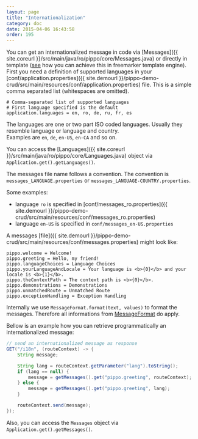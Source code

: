 ```yaml
---
layout: page
title: "Internationalization"
category: doc
date: 2015-04-06 16:43:58
order: 195
---
```


You can get an internationalized message in code via [Messages]({{ site.coreurl }}/src/main/java/ro/pippo/core/Messages.java) or directly in template ([see](/doc/templates/freemarker.html) how you can achieve this in freemarker template engine).  
First you need a definition of supported languages in your [conf/application.properties]({{ site.demourl }}/pippo-demo-crud/src/main/resources/conf/application.properties) file. This is a simple comma separated list (whitespaces are omitted).  

```
# Comma-separated list of supported languages
# First language specified is the default
application.languages = en, ro, de, ru, fr, es
```

The languages are one or two part ISO coded languages. Usually they resemble language or language and country.  
Examples are `en`, `de`, `en-US`, `en-CA` and so on.  

You can access the [Languages]({{ site.coreurl }}/src/main/java/ro/pippo/core/Languages.java) object via `Application.get().getLanguages()`.  

The messages file name follows a convention. The convention is `messages_LANGUAGE.properties` or `messages_LANGUAGE-COUNTRY.properties`.

Some examples:

- language `ro` is specified in [conf/messages_ro.properties]({{ site.demourl }}/pippo-demo-crud/src/main/resources/conf/messages_ro.properties)
- language `en-US` is specified in `conf/messages_en-US.properties`

A messages [file]({{ site.demourl }}/pippo-demo-crud/src/main/resources/conf/messages.properties) might look like:

```
pippo.welcome = Welcome!
pippo.greeting = Hello, my friend!
pippo.languageChoices = Language Choices
pippo.yourLanguageAndLocale = Your language is <b>{0}</b> and your locale is <b>{1}</b>.
pippo.theContextPath = The context path is <b>{0}</b>.
pippo.demonstrations = Demonstrations
pippo.unmatchedRoute = Unmatched Route
pippo.exceptionHandling = Exception Handling
```

Internally we use `MessageFormat.format(text, values)` to format the messages. Therefore all informations from [MessageFormat](http://docs.oracle.com/javase/7/docs/api/java/text/MessageFormat.html) do apply.  

Bellow is an example how you can retrieve programmatically an internationalized message: 

```java
// send an internationalized message as response
GET("/i18n", (routeContext) -> {
	String message;

	String lang = routeContext.getParameter("lang").toString();
	if (lang == null) {
		message = getMessages().get("pippo.greeting", routeContext);
	} else {
		message = getMessages().get("pippo.greeting", lang);
	}

	routeContext.send(message);
});
```

Also, you can access the `Messages` object via `Application.get().getMessages()`.  

